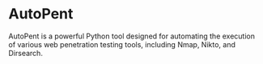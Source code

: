 # AutoPent
AutoPent is a powerful Python tool designed for automating the execution of various web penetration testing tools, including Nmap, Nikto, and Dirsearch. 
